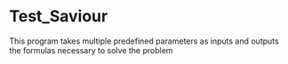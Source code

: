 # Test_Saviour
This program takes multiple predefined parameters as inputs and outputs the formulas necessary to solve the problem
